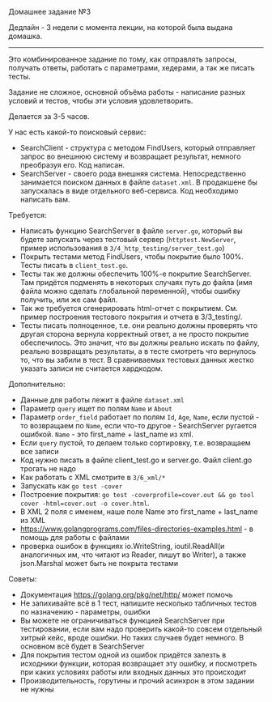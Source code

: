 Домашнее задание №3

Дедлайн - 3 недели с момента лекции, на которой была выдана домашка.

---------

Это комбинированное задание по тому, как отправлять запросы, получать ответы, работать с параметрами, хедерами, а так же писать тесты.

Задание не сложное, основной объёма работы - написание разных условий и тестов, чтобы эти условия удовлетворить.

Делается за 3-5 часов.

У нас есть какой-то поисковый сервис:
* SearchClient - структура с методом FindUsers, который отправляет запрос во внешнюю систему и возвращает результат, немного преобразуя его. Код написан.
* SearchServer - своего рода внешняя система. Непосредственно занимается поиском данных в файле `dataset.xml`. В продакшене бы запускалась в виде отдельного веб-сервиса. Код необходимо написать вам.

Требуется:
* Написать функцию SearchServer в файле `server.go`, который вы будете запускать через тестовый сервер (`httptest.NewServer`, пример использования в `3/4_http_testing/server_test.go`)
* Покрыть тестами метод FindUsers, чтобы покрытие было 100%. Тесты писать в `client_test.go`.
* Тесты так же должны обеспечить 100%-е покрытие SearchServer. Там придётся подменять в некоторых случаях путь до файла (имя файла можно сделать глобальной переменной), чтобы ошибку получить, или же сам файл.
* Так же требуется сгенерировать html-отчет с покрытием. См. пример построения тестового покрытия и отчета в 3/3_testing/.
* Тесты писать полноценное, т.е. они реально должны проверять что другая сторона вернула корректный ответ, а не просто покрытие обеспечилось. Это значит, что вы должны реально искать по файлу, реально возвращать результаты, а в тесте смотреть что вернулось то, что вы забили в тест. В сравниваемых тестовых данных жестко указать записи не считается хардкодом.

Дополнительно:
* Данные для работы лежит в файле `dataset.xml`
* Параметр `query` ищет по полям `Name` и `About`
* Параметр `order_field` работает по полям `Id`, `Age`, `Name`, если пустой - то возвращаем по `Name`, если что-то другое - SearchServer ругается ошибкой. `Name` - это first_name + last_name из xml.
* Если `query` пустой, то делаем только сортировку, т.е. возвращаем все записи
* Код нужно писать в файле client_test.go и server.go. Файл client.go трогать не надо
* Как работать с XML смотрите в `3/6_xml/*`
* Запускать как `go test -cover`
* Построение покрытия: `go test -coverprofile=cover.out && go tool cover -html=cover.out -o cover.html`. 
* В XML 2 поля с именем, наше поле Name это first_name + last_name из XML
* https://www.golangprograms.com/files-directories-examples.html - в помощь для работы с файлами
* проверка ошибок в функциях io.WriteString, ioutil.ReadAll(и аналогичных им, что читают из Reader, пишут во Writer), а также json.Marshal
  может быть не покрыта тестами

Советы:
* Документация https://golang.org/pkg/net/http/ может помочь
* Не запихивайте всё в 1 тест, напишите несколько табличных тестов по назначению - параметры, ошибки
* Вы можете не ограничиваться функцией SearchServer при тестировании, если вам надо проверить какой-то совсем отдельный хитрый кейс, вроде ошибки. Но таких случаев будет немного. В основном всё будет в SearchServer
* Для покрытия тестом одной из ошибок придётся залезть в исходники функции, которая возвращает эту ошибку, и посмотреть при каких условиях работы или входных данных это происходит
* Производительность, горутины и прочий асинхрон в этом задании не нужны
